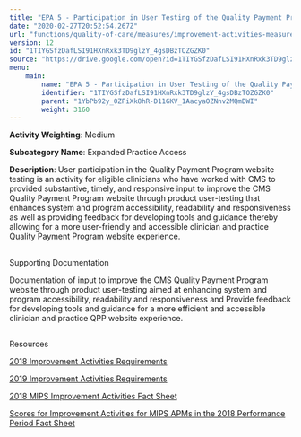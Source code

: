 ```yaml
---
title: "EPA 5 - Participation in User Testing of the Quality Payment Program Website (https://qpp.cms.gov/)"
date: "2020-02-27T20:52:54.267Z"
url: "functions/quality-of-care/measures/improvement-activities-measures/2018-improvement-activities/epa-5-participation-in-user-testing-of-the-quality-payment-program-website-https-qpp.cms.gov.html"
version: 12
id: "1TIYGSfzDafLSI91HXnRxk3TD9glzY_4gsDBzTOZGZK0"
source: "https://drive.google.com/open?id=1TIYGSfzDafLSI91HXnRxk3TD9glzY_4gsDBzTOZGZK0"
menu:
    main:
        name: "EPA 5 - Participation in User Testing of the Quality Payment Program Website (https://qpp.cms.gov/)"
        identifier: "1TIYGSfzDafLSI91HXnRxk3TD9glzY_4gsDBzTOZGZK0"
        parent: "1YbPb92y_0ZPiXk8hR-D11GKV_1AacyaOZNnv2MQmDWI"
        weight: 3160
---
```









**Activity Weighting**: Medium

**Subcategory Name**: Expanded Practice Access

**Description**: User participation in the Quality Payment Program website testing is an activity for eligible clinicians who have worked with CMS to provided substantive, timely, and responsive input to improve the CMS Quality Payment Program website through product user-testing that enhances system and program accessibility, readability and responsiveness as well as providing feedback for developing tools and guidance thereby allowing for a more user-friendly and accessible clinician and practice Quality Payment Program website experience.







## 

Supporting Documentation

Documentation of input to improve the CMS Quality Payment Program website through product user-testing aimed at enhancing system and program accessibility, readability and responsiveness and Provide feedback for developing tools and guidance for a more efficient and accessible clinician and practice QPP website experience.







## 

Resources

[2018 Improvement Activities Requirements](https://qpp.cms.gov/mips/improvement-activities?py=2018)

[2019 Improvement Activities Requirements](https://qpp.cms.gov/mips/improvement-activities?py=2019)

[2018 MIPS Improvement Activities Fact Sheet](https://qpp.cms.gov/resource/2018%20MIPS%20Improvement%20Activities%20Fact%20Sheet)

[Scores for Improvement Activities for MIPS APMs in the 2018 Performance Period Fact Sheet](https://qpp.cms.gov/resource/2018%20MIPS%20APMs%20improvement%20Activities%20scores%20fact%20sheet)

